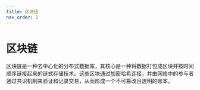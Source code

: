```yaml
---
title: 区块链
nav_order: 2
---
```


# 区块链

区块链是一种去中心化的分布式数据库，其核心是一种将数据打包成区块并按时间顺序链接起来的链式存储技术。这些区块通过加密哈希连接，并由网络中的参与者通过共识机制来验证和记录交易，从而形成一个不可篡改且透明的账本。




